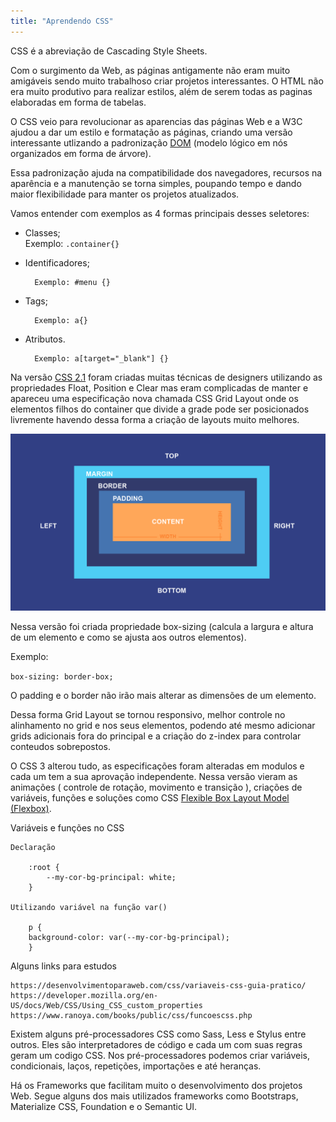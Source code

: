 ```yaml
---
title: "Aprendendo CSS"
---
```

CSS é a abreviação de Cascading Style Sheets.

Com o surgimento da Web, as páginas antigamente não eram muito amigáveis sendo muito trabalhoso criar projetos interessantes. O HTML não era muito produtivo para realizar estilos, além de serem todas as paginas elaboradas em forma de tabelas.

O CSS veio para revolucionar as aparencias das páginas Web e a W3C ajudou a dar um estilo e formatação as páginas, criando uma versão interessante utlizando a padronização [DOM](https://en.wikipedia.org/wiki/Document_Object_Model) (modelo lógico em nós organizados em forma de árvore).

Essa padronização ajuda na compatibilidade dos navegadores, recursos na aparência e a manutenção se torna simples, poupando tempo e dando maior flexibilidade para manter os projetos atualizados. 

Vamos entender com exemplos as 4 formas principais desses seletores:

- Classes;
  <br/>
  Exemplo: `.container{}`

- Identificadores;

        Exemplo: #menu {}

- Tags;

        Exemplo: a{}

- Atributos.

        Exemplo: a[target="_blank"] {}


Na versão [CSS 2.1](https://www.w3c.br/divulgacao/guiasreferencia/css2/#mod-fontes) foram criadas muitas técnicas de designers utilizando as propriedades Float, Position e Clear mas eram complicadas de manter e apareceu uma especificação nova chamada CSS Grid Layout onde os elementos filhos do container que divide a grade pode ser posicionados livremente havendo dessa forma a criação de layouts muito melhores.


![Box Model](/imagens/box_model.png)

Nessa versão foi criada propriedade box-sizing (calcula a largura e altura de um elemento e como se ajusta aos outros elementos).

Exemplo:

`box-sizing: border-box;`

O padding e o border não irão mais alterar as dimensões de um elemento.

Dessa forma Grid Layout se tornou responsivo, melhor controle no alinhamento no grid e nos seus elementos, podendo até mesmo adicionar grids adicionais fora do principal e a criação do z-index para controlar conteudos sobrepostos.

O CSS 3 alterou tudo, as especificações foram alteradas em modulos e cada um tem a sua aprovação independente. Nessa versão vieram as animações ( controle de rotação, movimento e transição ), criações de variáveis, funções e soluções como CSS [Flexible Box Layout Model (Flexbox)](https://css-tricks.com/snippets/css/a-guide-to-flexbox/).

Variáveis e funções no CSS

    Declaração

        :root {
            --my-cor-bg-principal: white;
        }

    Utilizando variável na função var()

        p {
        background-color: var(--my-cor-bg-principal);
        }

Alguns links para estudos

    https://desenvolvimentoparaweb.com/css/variaveis-css-guia-pratico/
    https://developer.mozilla.org/en-US/docs/Web/CSS/Using_CSS_custom_properties
    https://www.ranoya.com/books/public/css/funcoescss.php


Existem alguns pré-processadores CSS como Sass, Less e Stylus entre outros. Eles são interpretadores de código e cada um com suas regras geram um codigo CSS. Nos pré-processadores podemos criar variáveis, condicionais, laços, repetições, importações e até heranças.

Há os Frameworks que facilitam muito o desenvolvimento dos projetos Web. Segue alguns dos mais utilizados frameworks como Bootstraps, Materialize CSS, Foundation e o Semantic UI.
